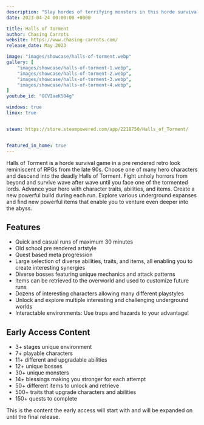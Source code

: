 ```yaml
---
description: "Slay hordes of terrifying monsters in this horde survival roguelite."
date: 2023-04-24 00:00:00 +0000

title: Halls of Torment
author: Chasing Carrots
website: https://www.chasing-carrots.com/
release_date: May 2023

image: "images/showcase/halls-of-torment.webp"
gallery: [
	"images/showcase/halls-of-torment-1.webp",
	"images/showcase/halls-of-torment-2.webp",
	"images/showcase/halls-of-torment-3.webp",
	"images/showcase/halls-of-torment-4.webp",
]
youtube_id: "GCVIaeK504g"

windows: true
linux: true


steam: https://store.steampowered.com/app/2218750/Halls_of_Torment/


featured_in_home: true
---
```


Halls of Torment is a horde survival game in a pre rendered retro look reminiscent of RPGs from the late 90s. Choose one of many hero characters and descend into the deadly Halls of Torment. Fight unholy horrors from beyond and survive wave after wave until you face one of the tormented lords. Advance your hero with character traits, abilities, and items. Create a new powerful build during each run. Explore various underground expanses and find new powerful items that enable you to venture even deeper into the abyss.

## Features

- Quick and casual runs of maximum 30 minutes
- Old school pre rendered artstyle
- Quest based meta progression
- Large selection of diverse abilities, traits, and items, all enabling you to create interesting synergies
- Diverse bosses featuring unique mechanics and attack patterns
- Items can be retrieved to the overworld and used to customize future runs
- Dozens of interesting characters allowing many different playstyles
- Unlock and explore multiple interesting and challenging underground worlds
- Interactable environments: Use traps and hazards to your advantage!

## Early Access Content

- 3+ stages unique environment
- 7+ playable characters
- 11+ different and upgradable abilities
- 12+ unique bosses
- 30+ unique monsters
- 14+ blessings making you stronger for each attempt
- 50+ different items to unlock and retrieve
- 500+ traits that upgrade characters and abilities
- 150+ quests to complete

This is the content the early access will start with and will be expanded on until the final release.
